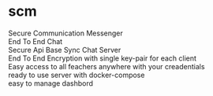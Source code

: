 # scm
Secure Communication Messenger <br/>
End To End Chat <br/>
Secure Api Base Sync Chat Server <br/>
End To End Encryption with single key-pair for each client <br/>
Easy access to all feachers anywhere with your creadentials <br/>
ready to use server with docker-compose <br/>
easy to manage dashbord